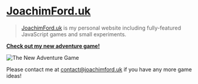 # [JoachimFord.uk](https://joachimford.uk)
> [JoachimFord.uk](https://joachimford.uk) is my personal website including fully-featured JavaScript games and small experiments.

[**Check out my new adventure game!**](https://joachimford.uk/content/ios_mission.html)

![The New Adventure Game](https://github.com/Hope41/hope41.github.io/assets/87899147/e2d59c6c-0d17-45ac-96e4-8aadbb458379)

Please contact me at [contact@joachimford.uk](mailto:contact@joachimford.uk) if you have any more game ideas!
